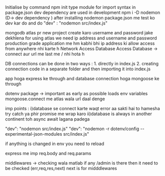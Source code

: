 Initialise by command 
npm init
type module for import syntax in package.json
dev dependency are used in development
npm i -D nodemon (D-> dev dependency )
after installing nodemon package.json me test ko dev kar do and do "dev" : "nodemon src/index.js"

mongodb atlas pr new project create karo
username and password  jake dekhlena 
for using atlas we need ip address and username and password
production grade application me hm kabhi bhi ip address ki allow access from anywhere nhi karte h
Network Access
Database Access
Database -> connect aur url me last me / nhi hota h

DB connections can be done in two ways : 1. directly in index.js  2. creating connection code in a separate folder and then importing it into index.js

app hoga express ke through and database connection hoga mongoose ke through

dotenv package -> important as early as possible loads env variables
mongoose.connect me atlas wala url daal denge

imp points : 
i)database se connect karte waqt error aa sakti hai to hamesha try catch  ya phir promise me wrap karo
ii)database is always in another continent toh async await lagana padega

"dev": "nodemon src/index.js"
"dev": "nodemon -r dotenv/config --experimental-json-modules src/index.js"

if anything is changed in env you need to reload

express me imp req.body and req.params 

middlewares -> checking wala matlab if any /admin is there then it need to be checked 
(err,req,res,next) next is for midddlewares